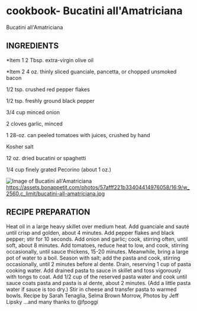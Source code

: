 # cookbook- Bucatini all'Amatriciana
Bucatini all'Amatriciana
## INGREDIENTS
*Item 1 2 Tbsp. extra-virgin olive oil

*Item 2 4 oz. thinly sliced guanciale, pancetta, or chopped unsmoked bacon

1/2 tsp. crushed red pepper flakes

1/2 tsp. freshly ground black pepper

3/4 cup minced onion

2 cloves garlic, minced

1 28-oz. can peeled tomatoes with juices, crushed by hand

Kosher salt

12 oz. dried bucatini or spaghetti

1/4 cup finely grated Pecorino (about 1 oz.)

![Image of Bucatini all'Amatriciana]()
https://assets.bonappetit.com/photos/57afff221b33404414976058/16:9/w_2560,c_limit/bucatini-all-amatriciana.jpg

## RECIPE PREPARATION

Heat oil in a large heavy skillet over medium heat. Add guanciale and sauté until crisp and golden, about 4 minutes. Add pepper flakes and black pepper; stir for 10 seconds. Add onion and garlic; cook, stirring often, until soft, about 8 minutes. Add tomatoes, reduce heat to low, and cook, stirring occasionally, until sauce thickens, 15-20 minutes.
Meanwhile, bring a large pot of water to a boil. Season with salt; add the pasta and cook, stirring occasionally, until 2 minutes before al dente. Drain, reserving 1 cup of pasta cooking water.
Add drained pasta to sauce in skillet and toss vigorously with tongs to coat. Add 1/2 cup of the reserved pasta water and cook until sauce coats pasta and pasta is al dente, about 2 minutes. (Add a little pasta water if sauce is too dry.) Stir in cheese and transfer pasta to warmed bowls.
Recipe by Sarah Tenaglia, Selma Brown Morrow, Photos by Jeff Lipsky
...and many thanks to @fpoggi

